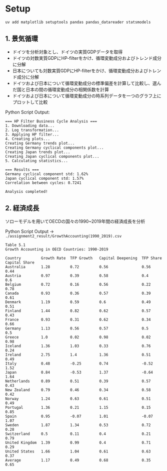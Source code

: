 
# Setup

```shell
uv add matplotlib setuptools pandas pandas_datareader statsmodels
```

## 1. 景気循環

- ドイツを分析対象とし、ドイツの実質GDPデータを取得
- ドイツの対数実質GDPにHP-filterをかけ、循環変動成分およびトレンド成分に分解
- 日本についても対数実質GDPにHP-filterをかけ、循環変動成分およびトレンド成分に分解
- ドイツおよび日本について循環変動成分の標準偏差を計算して比較し、選んだ国と日本の間の循環変動成分の相関係数を計算
- ドイツおよび日本について循環変動成分の時系列データを一つのグラフ上にプロットして比較

Python Script Output:

```shell
=== HP Filter Business Cycle Analysis ===
1. Downloading data...
2. Log transformation...
3. Applying HP filter...
4. Creating plots...
Creating Germany trends plot...
Creating Germany cyclical components plot...
Creating Japan trends plot...
Creating Japan cyclical components plot...
5. Calculating statistics...

=== Results ===
Germany cyclical component std: 1.62%
Japan cyclical component std: 1.57%
Correlation between cycles: 0.7241

Analysis completed!
```

## 2. 経済成長

ソローモデルを用いてOECDの国々の1990~2019年間の経済成長を分析

Python Script Output -> `./assignment2_result/GrowthAccounting(1990_2019).csv`

```text
Table 5.1
Growth Accounting in OECD Countries: 1990-2019

Country         Growth Rate  TFP Growth   Capital Deepening  TFP Share  Capital Share
Australia       1.28         0.72         0.56               0.56       0.44
Austria         0.97         0.39         0.58               0.4        0.6
Belgium         0.72         0.16         0.56               0.22       0.78
Canada          0.93         0.36         0.57               0.39       0.61
Denmark         1.19         0.59         0.6                0.49       0.51
Finland         1.44         0.82         0.62               0.57       0.43
France          0.93         0.31         0.62               0.34       0.66
Germany         1.13         0.56         0.57               0.5        0.5
Greece          1.0          0.02         0.98               0.02       0.98
Iceland         1.36         1.03         0.33               0.76       0.24
Ireland         2.75         1.4          1.36               0.51       0.49
Italy           0.48         -0.25        0.74               -0.52      1.52
Japan           0.84         -0.53        1.37               -0.64      1.64
Netherlands     0.89         0.51         0.39               0.57       0.43
New Zealand     0.79         0.46         0.34               0.58       0.42
Norway          1.24         0.63         0.61               0.51       0.49
Portugal        1.36         0.21         1.15               0.15       0.85
Spain           0.95         -0.07        1.01               -0.07      1.07
Sweden          1.87         1.34         0.53               0.72       0.28
Switzerland     0.5          0.11         0.4                0.21       0.79
United Kingdom  1.39         0.99         0.4                0.71       0.29
United States   1.66         1.04         0.61               0.63       0.37
Average         1.17         0.49         0.68               0.35       0.65
```
